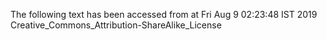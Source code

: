 The following text has been accessed from at Fri Aug 9 02:23:48 IST 2019
Creative_Commons_Attribution-ShareAlike_License
